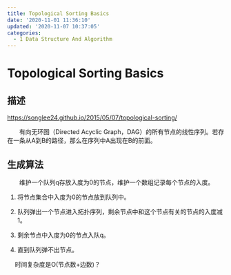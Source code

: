```yaml
---
title: Topological Sorting Basics
date: '2020-11-01 11:36:10'
updated: '2020-11-07 10:37:05'
categories:
  - 1 Data Structure And Algorithm
---
```

# Topological Sorting Basics

## 描述

<https://songlee24.github.io/2015/05/07/topological-sorting/>

　　有向无环图（Directed Acyclic Graph，DAG）的所有节点的线性序列。若存在一条从A到B的路径，那么在序列中A出现在B的前面。

## 生成算法

　　维护一个队列q存放入度为0的节点，维护一个数组记录每个节点的入度。

1. 将节点集合中入度为0的节点放到队列中。
   
2. 队列弹出一个节点进入拓扑序列，剩余节点中和这个节点有关的节点的入度减1。
   
3. 剩余节点中入度为0的节点入队q。
   
4. 直到队列弹不出节点。

　 时间复杂度是O(节点数+边数)？
